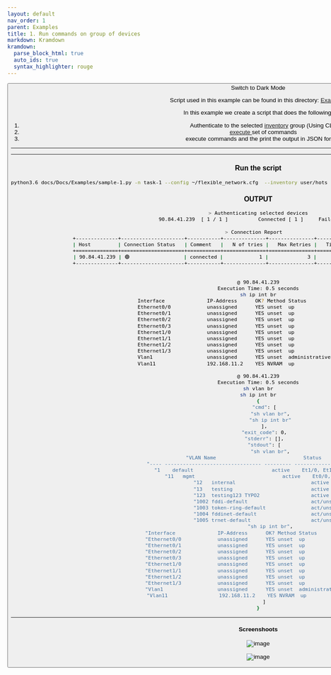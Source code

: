 ```yaml
---
layout: default
nav_order: 1
parent: Examples
title: 1. Run commands on group of devices
markdown: Kramdown
kramdown:
  parse_block_html: true
  auto_ids: true
  syntax_highlighter: rouge
---
```


<button class="btn js-toggle-dark-mode">Switch to Dark Mode

<script>
const toggleDarkMode = document.querySelector('.js-toggle-dark-mode');

jtd.addEvent(toggleDarkMode, 'click', function(){
  if (jtd.getTheme() === 'dark') {
    jtd.setTheme('light');
    toggleDarkMode.textContent = 'Switch to Dark Mode';
  } else {
    jtd.setTheme('dark');
    toggleDarkMode.textContent = 'Switch to Light Mode';
  }
});
</script>

Script used in this example can be found in this directory: [Examples](https://github.com/eslam-gomaa/Flexible-Network/tree/develop/docs/Docs/Examples)

In this example we create a script that does the following:
1. Authenticate to the selected [inventory](https://eslam-gomaa.github.io/Flexible-Network/inventory) group (Using CLI)
2. [execute ](https://eslam-gomaa.github.io/Flexible-Network/terminal_class_methods#execute) set of commands
3. execute commands and the print the output in JSON format


---


<link rel="stylesheet" href="{{ site.baseurl }}/css/custom.css">


<script src="https://gist.github.com/eslam-gomaa/c29f3b6c04430bc676231044252fa961.js"></script>

---

### Run the script

```bash
python3.6 docs/Docs/Examples/sample-1.py -n task-1 --config ~/flexible_network.cfg  --inventory user/hots  --authenticate-group works --user orange --password cisco
```

### OUTPUT


```bash
> Authenticating selected devices
   90.84.41.239  [ 1 / 1 ]          Connected [ 1 ]     Failed [ 0 ]    

> Connection Report   
+--------------+---------------------+-----------+--------------+---------------+-------------------------+---------------+
| Host         | Connection Status   | Comment   |   N of tries |   Max Retries |   Time tring in seconds | Fail Reason   |
+==============+=====================+===========+==============+===============+=========================+===============+
| 90.84.41.239 | 🟢                  | connected |            1 |             3 |                       1 |               |
+--------------+---------------------+-----------+--------------+---------------+-------------------------+---------------+


@ 90.84.41.239
Execution Time: 0.5 seconds
sh ip int br
Interface              IP-Address      OK? Method Status                Protocol
Ethernet0/0            unassigned      YES unset  up                    up      
Ethernet0/1            unassigned      YES unset  up                    up      
Ethernet0/2            unassigned      YES unset  up                    up      
Ethernet0/3            unassigned      YES unset  up                    up      
Ethernet1/0            unassigned      YES unset  up                    up      
Ethernet1/1            unassigned      YES unset  up                    up      
Ethernet1/2            unassigned      YES unset  up                    up      
Ethernet1/3            unassigned      YES unset  up                    up      
Vlan1                  unassigned      YES unset  administratively down down    
Vlan11                 192.168.11.2    YES NVRAM  up                    up      

@ 90.84.41.239
Execution Time: 0.5 seconds
sh vlan br
sh ip int br
{
    "cmd": [
        "sh vlan br",
        "sh ip int br"
    ],
    "exit_code": 0,
    "stderr": [],
    "stdout": [
        "sh vlan br",
        "VLAN Name                             Status    Ports",
        "---- -------------------------------- --------- -------------------------------",
        "1    default                          active    Et1/0, Et1/1, Et1/2, Et1/3",
        "11   mgmt                             active    Et0/0, Et0/2, Et0/3",
        "12   internal                         active    ",
        "13   testing                          active    ",
        "123  testing123 TYPO2                 active    ",
        "1002 fddi-default                     act/unsup ",
        "1003 token-ring-default               act/unsup ",
        "1004 fddinet-default                  act/unsup ",
        "1005 trnet-default                    act/unsup ",
        "sh ip int br",
        "Interface              IP-Address      OK? Method Status                Protocol",
        "Ethernet0/0            unassigned      YES unset  up                    up      ",
        "Ethernet0/1            unassigned      YES unset  up                    up      ",
        "Ethernet0/2            unassigned      YES unset  up                    up      ",
        "Ethernet0/3            unassigned      YES unset  up                    up      ",
        "Ethernet1/0            unassigned      YES unset  up                    up      ",
        "Ethernet1/1            unassigned      YES unset  up                    up      ",
        "Ethernet1/2            unassigned      YES unset  up                    up      ",
        "Ethernet1/3            unassigned      YES unset  up                    up      ",
        "Vlan1                  unassigned      YES unset  administratively down down    ",
        "Vlan11                 192.168.11.2    YES NVRAM  up                    up      "
    ]
}
```

---

#### Screenshoots


![image](https://user-images.githubusercontent.com/33789516/163046526-51cdaab1-445e-41b1-9519-e5bf0018fc8f.png)

![image](https://user-images.githubusercontent.com/33789516/163046595-af67893e-fd80-43f2-82c6-339b4097cad6.png)


